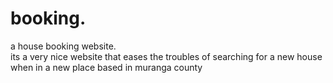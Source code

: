 # booking.
a house booking website.        
      its a very nice website that eases the troubles of searching for a new house when in a new place
      based in muranga county
                   
        
                   
     
        
   
    
     
      
